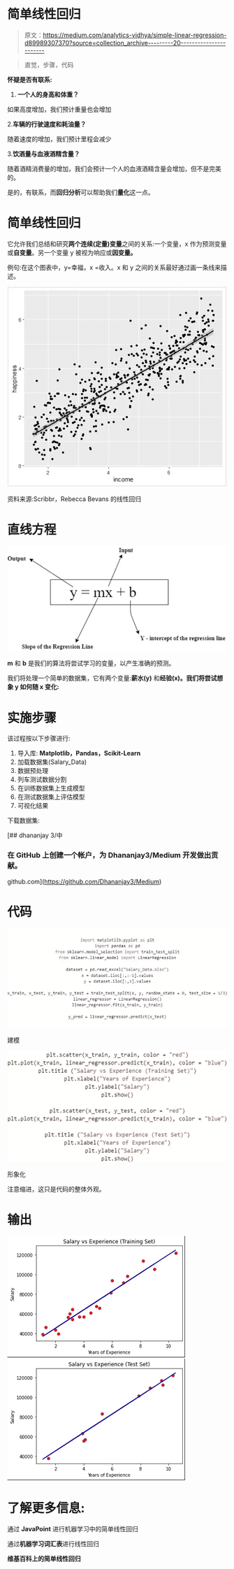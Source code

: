 # 简单线性回归

> 原文：<https://medium.com/analytics-vidhya/simple-linear-regression-d89989307370?source=collection_archive---------20----------------------->

> 直觉，步骤，代码

**怀疑是否有联系:**

1.  **一个人的身高和体重？**

如果高度增加，我们预计重量也会增加

2.**车辆的行驶速度和耗油量？**

随着速度的增加，我们预计里程会减少

3.**饮酒量与血液酒精含量？**

随着酒精消费量的增加，我们会预计一个人的血液酒精含量会增加，但不是完美的。

是的，有联系，而**回归分析**可以帮助我们**量化**这一点。

# 简单线性回归

它允许我们总结和研究**两个连续(定量)变量**之间的关系:一个变量，x 作为预测变量或**自变量**。另一个变量 y 被视为响应或**因变量。**

例句:在这个图表中，y=幸福，x =收入。x 和 y 之间的关系最好通过画一条线来描述。

![](img/9c859ae51c60bb63cb26cef83dcbea4e.png)

资料来源:Scribbr，Rebecca Bevans 的线性回归

# 直线方程

![](img/e4405e176aa8a2e33a76e5e4722e3aef.png)

**m** 和 **b** 是我们的算法将尝试学习的变量，以产生准确的预测。

我们将处理一个简单的数据集，它有两个变量:**薪水(y)** 和**经验(x)。我们将尝试想象 y 如何随 x 变化:**

# **实施步骤**

该过程按以下步骤进行:

1.  导入库: **Matplotlib，Pandas，Scikit-Learn**
2.  加载数据集(Salary_Data)
3.  数据预处理
4.  列车测试数据分割
5.  在训练数据集上生成模型
6.  在测试数据集上评估模型
7.  可视化结果

下载数据集:

[](https://github.com/Dhananjay3/Medium) [## dhananjay 3/中

### 在 GitHub 上创建一个帐户，为 Dhananjay3/Medium 开发做出贡献。

github.com](https://github.com/Dhananjay3/Medium) 

# 代码

![](img/dc61f486c0557eecea5d1f00469ada70.png)

建模

![](img/b5fcb0ea47c0b726135e0850c4dfb074.png)

形象化

注意缩进，这只是代码的整体外观。

# 输出

![](img/e2234839b05c1e7bbea460367cd1f428.png)![](img/1d0f61a58ea412407550b63ccc86dfcf.png)

# 了解更多信息:

通过 **JavaPoint** 进行机器学习中的简单线性回归

通过**机器学习词汇表**进行线性回归

**维基百科上的简单线性回归**